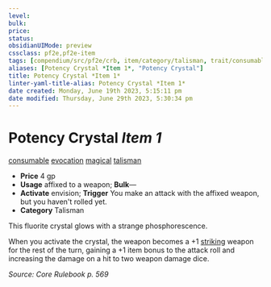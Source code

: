 ```yaml
---
level:
bulk:
price:
status:
obsidianUIMode: preview
cssclass: pf2e,pf2e-item
tags: [compendium/src/pf2e/crb, item/category/talisman, trait/consumable, trait/evocation, trait/magical, trait/talisman]
aliases: [Potency Crystal *Item 1*, "Potency Crystal"]
title: Potency Crystal *Item 1*
linter-yaml-title-alias: Potency Crystal *Item 1*
date created: Monday, June 19th 2023, 5:15:11 pm
date modified: Thursday, June 29th 2023, 5:30:34 pm
---
```


# Potency Crystal *Item 1*

[consumable](rules/traits/consumable.md) [evocation](rules/traits/evocation.md) [magical](rules/traits/magical.md) [talisman](rules/traits/talisman.md)  

- **Price** 4 gp
- **Usage** affixed to a weapon; **Bulk**—
- **Activate** envision; **Trigger** You make an attack with the affixed weapon, but you haven't rolled yet.
- **Category** Talisman

This fluorite crystal glows with a strange phosphorescence.

When you activate the crystal, the weapon becomes a +1 [striking](compendium/equipment/items/striking.md) weapon for the rest of the turn, gaining a +1 item bonus to the attack roll and increasing the damage on a hit to two weapon damage dice.

*Source: Core Rulebook p. 569*
